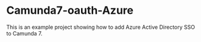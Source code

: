 # Camunda7-oauth-Azure

This is an example project showing how to add Azure Active Directory SSO to Camunda 7.
